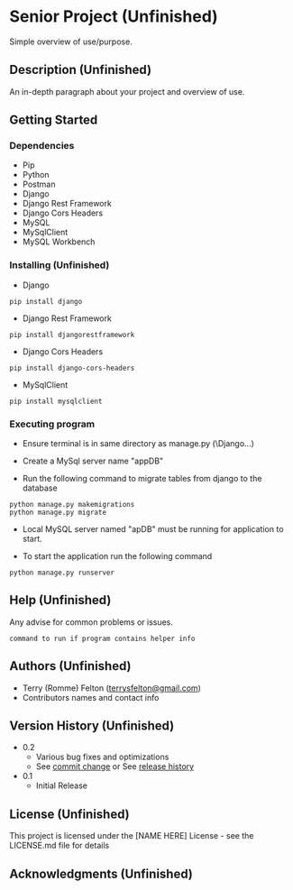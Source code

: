 # Senior Project (Unfinished)

Simple overview of use/purpose.

## Description (Unfinished)

An in-depth paragraph about your project and overview of use.

## Getting Started

### Dependencies
- Pip
- Python
- Postman
- Django
- Django Rest Framework
- Django Cors Headers
- MySQL
- MySqlClient
- MySQL Workbench

### Installing (Unfinished)

* Django
```
pip install django
```

* Django Rest Framework
```
pip install djangorestframework
```

* Django Cors Headers
```
pip install django-cors-headers
```
* MySqlClient
```
pip install mysqlclient
```
### Executing program

* Ensure terminal is in same directory as manage.py (\Django\...)

* Create a MySql server name "appDB"
* Run the following command to migrate tables from django to the database
```
python manage.py makemigrations
python manage.py migrate
```

* Local MySQL server named "apDB" must be running for application to start.

* To start the application run the following command
```
python manage.py runserver
```

## Help (Unfinished)

Any advise for common problems or issues.
```
command to run if program contains helper info
```

## Authors (Unfinished)

- Terry (Romme) Felton (terrysfelton@gmail.com)
- Contributors names and contact info


## Version History (Unfinished)

* 0.2
    * Various bug fixes and optimizations
    * See [commit change]() or See [release history]()
* 0.1
    * Initial Release

## License (Unfinished)

This project is licensed under the [NAME HERE] License - see the LICENSE.md file for details

## Acknowledgments (Unfinished)